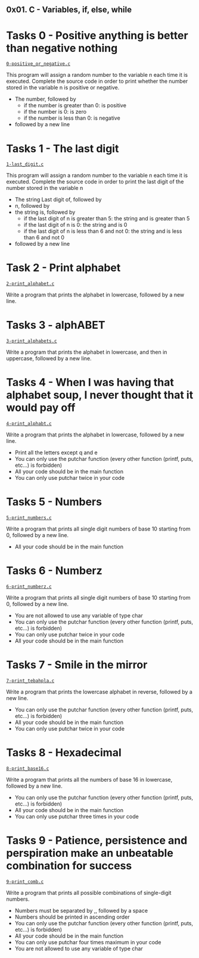 ## 0x01. C - Variables, if, else, while

# Tasks 0 - Positive anything is better than negative nothing
[`0-positive_or_negative.c`](0-positive_or_negative.c)

This program will assign a random number to the variable n each time it is executed. Complete the source code in order to print whether the number stored in the variable n is positive or negative.
* The number, followed by
	* if the number is greater than 0: is positive
	* if the number is 0: is zero
	* if the number is less than 0: is negative
* followed by a new line

# Tasks 1 - The last digit
[`1-last_digit.c`](1-last_digit.c)

This program will assign a random number to the variable n each time it is executed. Complete the source code in order to print the last digit of the number stored in the variable n
* The string Last digit of, followed by
* n, followed by
* the string is, followed by
	* if the last digit of n is greater than 5: the string and is greater than 5
	* if the last digit of n is 0: the string and is 0
	* if the last digit of n is less than 6 and not 0: the string and is less than 6 and not 0
* followed by a new line

# Task 2 - Print alphabet
[`2-print_alphabet.c`](2-print_alphabet.c)

Write a program that prints the alphabet in lowercase, followed by a new line.

# Tasks 3 - alphABET
[`3-print_alphabets.c`](3-print_alphabets.c)

Write a program that prints the alphabet in lowercase, and then in uppercase, followed by a new line.

# Tasks 4 - When I was having that alphabet soup, I never thought that it would pay off
[`4-print_alphabt.c`](4-print_alphabt.c)

Write a program that prints the alphabet in lowercase, followed by a new line.
* Print all the letters except q and e
* You can only use the putchar function (every other function (printf, puts, etc…) is forbidden)
* All your code should be in the main function
* You can only use putchar twice in your code

# Tasks 5 - Numbers
[`5-print_numbers.c`](5-print_numbers.c)

Write a program that prints all single digit numbers of base 10 starting from 0, followed by a new line.

* All your code should be in the main function

# Tasks 6 - Numberz
[`6-print_numberz.c`](6-print_numberz.c)

Write a program that prints all single digit numbers of base 10 starting from 0, followed by a new line.

* You are not allowed to use any variable of type char
* You can only use the putchar function (every other function (printf, puts, etc…) is forbidden)
* You can only use putchar twice in your code
* All your code should be in the main function

# Tasks 7 - Smile in the mirror
[`7-print_tebahpla.c`](7-print_tebahpla.c)

Write a program that prints the lowercase alphabet in reverse, followed by a new line.
* You can only use the putchar function (every other function (printf, puts, etc…) is forbidden)
* All your code should be in the main function
* You can only use putchar twice in your code

# Tasks 8 - Hexadecimal
[`8-print_base16.c`](8-print_base16.c)

Write a program that prints all the numbers of base 16 in lowercase, followed by a new line.
* You can only use the putchar function (every other function (printf, puts, etc…) is forbidden)
* All your code should be in the main function
* You can only use putchar three times in your code

# Tasks 9 - Patience, persistence and perspiration make an unbeatable combination for success
[`9-print_comb.c`](9-print_comb.c)

Write a program that prints all possible combinations of single-digit numbers.
* Numbers must be separated by ,, followed by a space
* Numbers should be printed in ascending order
* You can only use the putchar function (every other function (printf, puts, etc…) is forbidden)
* All your code should be in the main function
* You can only use putchar four times maximum in your code
* You are not allowed to use any variable of type char
